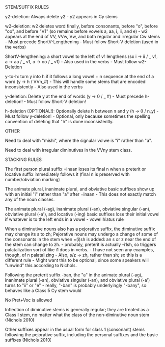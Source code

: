 STEM/SUFFIX RULES

y2-deletion: Always delete y2
	- y2 appears in Cy stems

w2-deletion: w2 deletes word finally, before consonants, before "o", before "oo", and before "V1" (so remains before vowels a, aa, i, ii, and e)
	- w2 appears at the end of VV, VVw, Vw, and both regular and irregular Cw stems
	- Must precede ShortV-Lengthening
	- Must follow Short-V deletion (used in the verbs)

ShortV-lengthening: a short vowel to the left of v1 lengthens (so i -> ii / _ v1, a -> aa / _ v1, o -> oo / _ v1)
	- Also used in the verbs
	- Must follow w2-Deletion

y-to-h: turn y into h if it follows a long vowel + n sequence at the end of a word (y -> h / VVn_#)
	- This will handle some stems that are encoded inconsistently
	- Also used in the verbs

y-deletion: Delete y at the end of words (y -> 0 / _ #)
	- Must precede h-deletion!
	- Must follow Short-V deletion!

h-deletion (OPTIONAL!): Optionally delete h between n and y (h -> 0 / n_y)
	- Must follow y-deletion!
	- Optional, only because sometimes the spelling convention of deleting that "h" is done inconsistently.

OTHER

Need to deal with "mishi", where the signular volwe is "i" rather than "a".

Need to deal with irregular diminutives in the VVny stem class.

STACKING RULES

The first person plural suffix =inaan loses its final n when a preterit or locative suffix immediately follows it (final n is preserved with number/obviation marking)

The animate plural, inanimate plural, and obviative basic suffixes show up with an initial "i" rather than "a" after =inaan
	- This does not exactly match any of the noun classes.

The animate plural (-ag), inanimate plural (-an), obviative singular (-an), obviative plural (-a'), and locative (-ing) basic suffixes lose their initial vowel if whatever is to the left ends in a vowel
	- vowel hiatus rule

When a diminutive nouns also has a pejorative suffix, the diminutive suffix may change its s to zh; Pejorative nouns may undergo a change of some of the consonants in the stem when =(i)sh is added: an s or z near the end of the stem can change to zh.
	- probably, preterit is actually -i1sh, so triggers palatalization sort of like i1 does in verbs.
		- I have not seen any examples, though, of n palatalizing
		- Also, s/z -> zh, rather than sh; so this is a different rule
	- Might want this to be optional, since some speakers will "unwind" this according to Nichols.


Following the preterit suffix -ban, the "a" in the animate plural (-ag), inanimate plural (-an), obviative singular (-an), and obviative plural (-a') turns to "ii" or "e"
	- really, "-ban" is probably underlyingly "-bany", so behaves like a Class 5 Cy stem would

No Pret+Voc is allowed

Inflection of diminutive stems is generally regular; they are treated as a Class I stem, no matter what the class of the non-diminutive noun stem (Nichols 2010)

Other suffixes appear in the usual form for class 1 (consonant) stems following the pejorative suffix, including the personal suffixes and the basic suffixes (Nichols 2010)